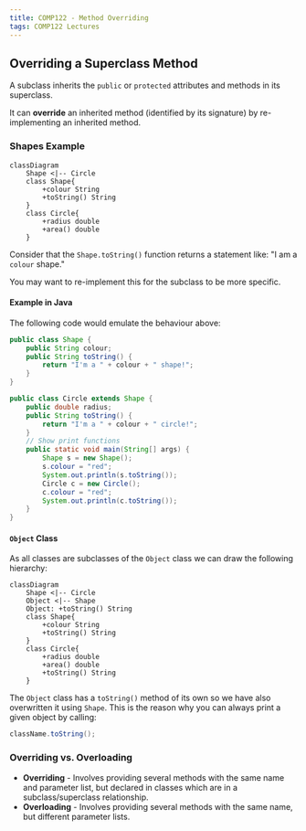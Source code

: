 ```yaml
---
title: COMP122 - Method Overriding
tags: COMP122 Lectures
---
```

## Overriding a Superclass Method
A subclass inherits the `public` or `protected` attributes and methods in its superclass.

It can **override** an inherited method (identified by its signature) by re-implementing an inherited method.

### Shapes Example

```mermaid
classDiagram
	Shape <|-- Circle
	class Shape{
		+colour String
		+toString() String
	}
	class Circle{
		+radius double
		+area() double
	}
```

Consider that the `Shape.toString()` function returns a statement like: "I am a `colour` shape."

You may want to re-implement this for the subclass to be more specific.

#### Example in Java
The following code would emulate the behaviour above:

```java
public class Shape {
	public String colour;
	public String toString() {
		return "I'm a " + colour + " shape!";
	}
}
```

```java
public class Circle extends Shape {
	public double radius;
	public String toString() {
		return "I'm a " + colour + " circle!";
	}
	// Show print functions
	public static void main(String[] args) {
		Shape s = new Shape();
		s.colour = "red";
		System.out.println(s.toString());
		Circle c = new Circle();
		c.colour = "red";
		System.out.println(c.toString());
	}
}
```

#### `Object` Class
As all classes are subclasses of the `Object` class we can draw the following hierarchy:

```mermaid
classDiagram
	Shape <|-- Circle
	Object <|-- Shape
	Object: +toString() String
	class Shape{
		+colour String
		+toString() String
	}
	class Circle{
		+radius double
		+area() double
		+toString() String
	}
```

The `Object` class has a `toString()` method of its own so we have also overwritten it using `Shape`. This is the reason why you can always print a given object by calling:

```java
className.toString();
```

### Overriding vs. Overloading 

* **Overriding** - Involves providing several methods with the same name and parameter list, but declared in classes which are in a subclass/superclass relationship.
* **Overloading** - Involves providing several methods with the same name, but different parameter lists.